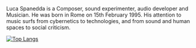 Luca Spanedda is a Composer, sound experimenter, audio developer and Musician.
He was born in Rome on 15th February 1995.
His attention to music surfs from cybernetics to technologies,
and from sound and human spaces to social criticism.

[![Top Langs](https://github-readme-stats.vercel.app/api/top-langs/?username=LucaSpanedda&count_private=true)](https://github.com/anuraghazra/github-readme-stats)
